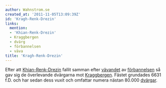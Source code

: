 ```yaml
---
author: Wahnstrom.se
created_at: '2011-11-05T13:09:39Z'
id: 'Kragh-Renk-Drezin'
links:
  mention:
  - 'Khian-Renk-Drezin'
  - Kraggbergen
  - dvärg
  - förbannelsen
  - väva
title: 'Kragh-Renk-Drezin'
---
```


Efter att [Khian-Renk-Drezin] fallit samman efter [vävandet] av [förbannelsen] så gav sig de
överlevande dvärgarna mot [Kraggbergen]. Fästet grundades 6631 f.D. och har sedan dess vuxit och
omfattar numera nästan 80.000 [dvärgar].

  [Khian-Renk-Drezin]: Khian-Renk-Drezin
  [vävandet]: väva
  [förbannelsen]: förbannelsen
  [Kraggbergen]: Kraggbergen
  [dvärgar]: dvärg